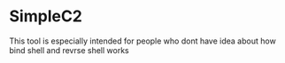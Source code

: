 # SimpleC2
This tool is especially intended for people who dont have idea about how bind shell and revrse shell works 

